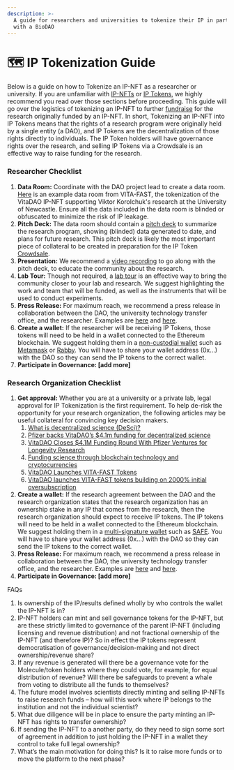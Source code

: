 ```yaml
---
description: >-
  A guide for researchers and universities to tokenize their IP in partnership
  with a BioDAO
---
```


# 🗺 IP Tokenization Guide

Below is a guide on how to Tokenize an IP-NFT as a researcher or university. If you are unfamiliar with [IP-NFTs](https://docs.molecule.to/documentation/ip-nfts/intro-to-ip-nft) or [IP Tokens](https://docs.molecule.to/documentation/ip-tokens/what-are-ipts), we highly recommend you read over those sections before proceeding. This guide will go over the logistics of tokenizing an IP-NFT to further [fundraise](https://docs.molecule.to/documentation/ip-tokens/what-is-a-crowdsale-of-ipts) for the research originally funded by an IP-NFT. In short, Tokenizing an IP-NFT into IP Tokens means that the rights of a research program were originally held by a single entity (a DAO), and IP Tokens are the decentralization of those rights directly to individuals. The IP Token holders will have governance rights over the research, and selling IP Tokens via a Crowdsale is an effective way to raise funding for the research.

### Researcher Checklist

1. **Data Room:** Coordinate with the DAO project lead to create a data room. [Here](https://moleculecloud.app.box.com/v/vitafastdataroom) is an example data room from VITA-FAST, the tokenization of the VitaDAO IP-NFT supporting Viktor Korolchuk's research at the University of Newcastle. Ensure all the data included in the data room is blinded or obfuscated to minimize the risk of IP leakage.&#x20;
2. **Pitch Deck:** The data room should contain a [pitch deck](https://moleculecloud.box.com/v/vitafastdeck) to summarize the research program, showing (blinded) data generated to date, and plans for future research. This pitch deck is likely the most important piece of collateral to be created in preparation for the IP Token [Crowdsale](https://docs.molecule.to/documentation/ip-tokens/what-is-a-crowdsale-of-ipts).
3. **Presentation:** We recommend a [video recording](https://moleculecloud.box.com/v/VITAFASTProjectOverview) to go along with the pitch deck, to educate the community about the research.&#x20;
4. **Lab Tour:** Though not required, a [lab tour](https://moleculecloud.box.com/v/korolchuk-lab-tour) is an effective way to bring the community closer to your lab and research. We suggest highlighting the work and team that will be funded, as well as the instruments that will be used to conduct experiments.
5. **Press Release:** For maximum reach, we recommend a press release in collaboration between the DAO, the university technology transfer office, and the researcher. Examples are [here](https://www.lifespan.io/news/vitadao-launches-vita-fast-tokens/) and [here](https://longevity.technology/news/vitadao-launches-vita-fast-tokens-building-on-2000-initial-oversubscription/).&#x20;
6. **Create a wallet:** If the researcher will be receiving IP Tokens, those tokens will need to be held in a wallet connected to the Ethereum blockchain. We suggest holding them in a [non-custodial wallet](https://www.gemini.com/cryptopedia/crypto-wallets-custodial-vs-noncustodial#section-custodial-crypto-wallets-pro-and-cons) such as [Metamask](https://metamask.io/download/) or [Rabby](https://rabby.io/). You will have to share your wallet address (0x...) with the DAO so they can send the IP tokens to the correct wallet.
7. **Participate in Governance: \[add more]**

### Research Organization Checklist

1. **Get approval:** Whether you are at a university or a private lab, legal approval for IP Tokenization is the first requirement. To help de-risk the opportunity for your research organization, the following articles may be useful collateral for convincing key decision makers.
   1. [What is decentralized science (DeSci)?](https://ethereum.org/en/desci/)
   2. [Pfizer backs VitaDAO’s $4.1m funding for decentralized science](https://www.ledgerinsights.com/pfizer-vitadao-decentralized-science/)
   3. [VitaDAO Closes $4.1M Funding Round With Pfizer Ventures for Longevity Research](https://www.coindesk.com/web3/2023/01/30/vitadao-closes-41m-funding-round-with-pfizer-ventures-for-longevity-research/)
   4. [Funding science through blockchain technology and cryptocurrencies](https://from.ncl.ac.uk/funding-science-through-blockchain-technology-and-cryptocurrencies)
   5. [VitaDAO Launches VITA-FAST Tokens](https://www.lifespan.io/news/vitadao-launches-vita-fast-tokens/)
   6. [VitaDAO launches VITA-FAST tokens building on 2000% initial oversubscription](https://longevity.technology/news/vitadao-launches-vita-fast-tokens-building-on-2000-initial-oversubscription/)
2. **Create a wallet:** If the research agreement between the DAO and the research organization states that the research organization has an ownership stake in any IP that comes from the research, then the research organization should expect to receive IP tokens. The IP tokens will need to be held in a wallet connected to the Ethereum blockchain. We suggest holding them in a [multi-signature wallet](https://www.coindesk.com/learn/what-is-a-multisig-wallet/) such as [SAFE](https://safe.global/). You will have to share your wallet address (0x...) with the DAO so they can send the IP tokens to the correct wallet.
3. **Press Release:** For maximum reach, we recommend a press release in collaboration between the DAO, the university technology transfer office, and the researcher. Examples are [here](https://www.lifespan.io/news/vitadao-launches-vita-fast-tokens/) and [here](https://longevity.technology/news/vitadao-launches-vita-fast-tokens-building-on-2000-initial-oversubscription/).&#x20;
4. **Participate in Governance: \[add more]**

FAQs

1. Is ownership of the IP/results defined wholly by who controls the wallet the IP-NFT is in?
2. IP-NFT holders can mint and sell governance tokens for the IP-NFT, but are these strictly limited to governance of the parent IP-NFT (including licensing and revenue distribution) and not fractional ownership of the IP-NFT (and therefore IP)? So in effect the IP tokens represent democratisation of governance/decision-making and not direct ownership/revenue share?
3. If any revenue is generated will there be a governance vote for the Molecule/token holders where they could vote, for example, for equal distribution of revenue? Will there be safeguards to prevent a whale from voting to distribute all the funds to themselves?      &#x20;
4. The future model involves scientists directly minting and selling IP-NFTs to raise research funds – how will this work where IP belongs to the institution and not the individual scientist?
5. What due diligence will be in place to ensure the party minting an IP-NFT has rights to transfer ownership?
6. If sending the IP-NFT to a another party, do they need to sign some sort of agreement in addition to just holding the IP-NFT in a wallet they control to take full legal ownership?
7. What’s the main motivation for doing this? Is it to raise more funds or to move the platform to the next phase?

&#x20;

